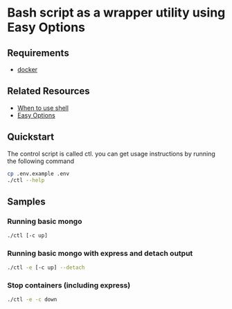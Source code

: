 # Bash script as a wrapper utility using Easy Options

## Requirements

- [docker](https://www.docker.com/)

## Related Resources

- [When to use shell](https://google.github.io/styleguide/shellguide.html#when-to-use-shell)
- [Easy Options](../easy-options/)

## Quickstart

The control script is called ctl. you can get usage instructions by running the following command

```sh
cp .env.example .env
./ctl --help
```

## Samples

### Running basic mongo

```sh
./ctl [-c up]
```

### Running basic mongo with express and detach output

```sh
./ctl -e [-c up] --detach
```

### Stop containers (including express)

```sh
./ctl -e -c down
```
